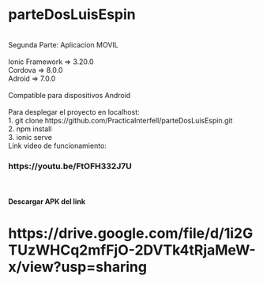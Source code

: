 # parteDosLuisEspin
<br>
Segunda Parte: Aplicacion MOVIL
<br>
<br>
Ionic Framework =>  3.20.0
<br>
Cordova         =>  8.0.0
<br>
Adroid          =>  7.0.0
<br>
<br>
Compatible para dispositivos Android
<br>
<br>
Para desplegar el proyecto en localhost:
<br>
1. git clone https://github.com/PracticaInterfell/parteDosLuisEspin.git
<br>
2. npm install
<br>
3. ionic serve
<br>
Link video de funcionamiento:
<br>
<h3>https://youtu.be/FtOFH332J7U</h3>
<br>
<h4> Descargar APK del link </h4>
<h1>https://drive.google.com/file/d/1i2GTUzWHCq2mfFjO-2DVTk4tRjaMeW-x/view?usp=sharing</h1>
